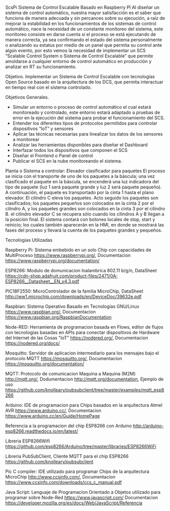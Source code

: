 ScsPi
Sistema de Control Escalable Basado en Raspberry Pî
Al diseñar un sistema de control automático, nuestra mayor satisfacción es el saber que funciona de manera adecuada y sin percances sobre su ejecución, a raíz de mejorar la estabilidad en los funcionamientos de los sistemas de control automático, nace la necesidad de un constante monitoreo del sistema, este monitoreo consiste en darse cuenta si el proceso se está ejecutando de manera correcta, ya sea confirmando el estado del sistema personalmente o analizando su estatus por medio de un panel que permita su control ante algún evento, por esto vemos la necesidad de implementar un SCS “Scalable Control System o Sistema de Control Escalable” que permite amoldarse a cualquier entorno de control automático en producción y analizar en RT su funcionamiento. 

Objetivo.
Implementar un Sistema de Control Escalable con tecnologías Open Source basado en la arquitectura de los DCS, que permita interactuar en tiempo real con el sistema controlado.

Objetivos Generales. 
* Simular un entorno o proceso de control automático el cual estará monitoreado y controlado, este entorno estará adaptado a pruebas de error en la ejecución del sistema para probar el funcionamiento del SCS. 
* Entender los diferentes tipos de protocolos permitidos para controlar dispositivos “IoT” y sensores
* Aplicar las técnicas necesarias para linealizar los datos de los sensores a monitorear
* Analizar las herramientas disponibles para diseñar el Dashboard
* Interfazar todos los dispositivos que componen el SCS
* Diseñar el Frontend o Panel de control
* Publicar el SCS en la nube monitoreando el sistema. 

Planta o Sistema a controlar:
Elevador clasificador para paquetes
El proceso se inicia con el transporte de uno de los paquetes a la báscula; una vez clasificado el paquete en la báscula, se encenderá una luz indicadora del tipo de paquete (luz 1 será paquete grande y luz 2 será paquete pequeño). A continuación, el paquete es transportado por la cinta 1 hasta el plano elevador. El cilindro C eleva los paquetes. Acto seguido los paquetes son clasificados; los paquetes pequeños son colocados en la cinta 2 por el cilindro A, y los paquetes grandes son colocados en la cinta 3 por el cilindro B. el cilindro elevador C se recupera sólo cuando los cilindros A y B llegan a la posición final. El sistema contará con botones locales de stop, start y reinicio; los cuales también aparecerán en la HMI, en donde se mostrará las fases del proceso y llevará la cuenta de los paquetes grandes y pequeños.



Tecnologias Utilizadas 

Raspberry Pi: 
Sistema embebido en un solo Chip con capacidades de MultiProceso https://www.raspberrypi.org/, Documentacion https://www.raspberrypi.org/documentation/

ESP8266: 
Modulo de domunicacion Inalambrica 802.11 b/g/n, DataSheet https://cdn-shop.adafruit.com/product-files/2471/0A-ESP8266__Datasheet__EN_v4.3.pdf

PIC18F2550:
MicroControlador de la familia MicroChip, DataSheet http://ww1.microchip.com/downloads/en/DeviceDoc/39632e.pdf


Raspbian: 
Sistema Operativo Basado en Tecnologias GNU/Linux https://www.raspbian.org/, Documentacion https://www.raspbian.org/RaspbianDocumentation


Node-RED: 
Herramienta de programacion basada en Flows, editor de flujos con tecnologias basadas en APIs para conectar dispositivos de Hardware del Internet de las Cosas "IoT" https://nodered.org/, Documentacion https://nodered.org/docs/

Mosquitto:
Servidor de aplicacion intermediario para los mensajes bajo el protocolo MQTT https://mosquitto.org/, Documentacion https://mosquitto.org/documentation/

MQTT:
Protocolo de comunicacion Maquina a Maquina (M2M) http://mqtt.org/, Dodumentacion http://mqtt.org/documentation, Ejemplo de uso https://github.com/knolleary/pubsubclient/tree/master/examples/mqtt_esp8266

Arduino: IDE de programacion para Chips basados en la arquitectura Atmel AVR https://www.arduino.cc/, Documentacion https://www.arduino.cc/en/Guide/HomePage

Referencia a la programacion del chip ESP8266 con Arduino http://arduino-esp8266.readthedocs.io/en/latest/


Libreria ESP8266Wifi https://github.com/esp8266/Arduino/tree/master/libraries/ESP8266WiFi

Libreria  PubSubClient, Cliente MQTT para el chip ESP8266 https://github.com/knolleary/pubsubclient

Pic C compiler: IDE utilizado para programar Chips de la arquitectura MicroChip 
http://www.ccsinfo.com/, Documentacion https://www.ccsinfo.com/downloads/ccs_c_manual.pdf


Java Script: Lenguaje de Programacion Orientado a Objetos utilizado para programar sobre Node-Red https://www.javascript.com/ Documentacion https://developer.mozilla.org/es/docs/Web/JavaScript/Referencia





